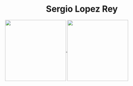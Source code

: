 <h1 align="center">Sergio Lopez Rey</h1>
<a href="https://github.com/sergiodlr">
  <img height=200 align="center" src="https://github-readme-stats.vercel.app/api?username=sergiodlr&theme=dark" />
</a>
<a href="https://github.com/sergiodlr">
  <img height=200 align="center" src="https://github-readme-stats.vercel.app/api/top-langs?username=sergiodlr&layout=compact&langs_count=8&card_width=320&theme=dark" />
</a>

